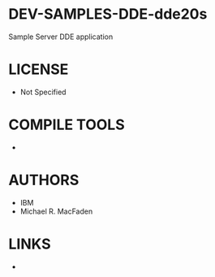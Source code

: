 # DEV-SAMPLES-DDE-dde20s
Sample Server DDE application

LICENSE
===============
* Not Specified

COMPILE TOOLS
===============
* 
 
AUTHORS
===============
* IBM
* Michael R. MacFaden

LINKS
===============
* 
